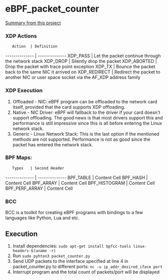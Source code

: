 # eBPF_packet_counter #

[Summary from this project](https://gist.github.com/satrobit/17eb0ddd4e122425d96f60f45def9627)

### XDP Actions ###

       Action  | Definition
-------------- | --------------
XDP_PASS       | Let the packet continue through the network stack
XDP_DROP       | Silently drop the packet
XDP_ABORTED    | Drop the packet with trace point exception
XDP_TX         | Bounce the packet back to the same NIC it arrived on
XDP_REDIRECT   | Redirect the packet to another NIC or user space socket via the AF_XDP address family

### XDP Execution ###

1. Offloaded - NIC: eBPF program can be offloaded to the network card itself, provided that the card supports XDP offloading.
2. Native - NIC Driver: eBPF will fallback to the driver if your card doesn't support offloading. The good news is that most drivers support this and performance is still impressive since this is all before entering the Linux network stack.
3. Generic - Linux Network Stack: This is the last option if the mentioned methods are not supported. Performance is not as good since the packet has entered the network stack.

### BPF Maps: ###

       Types   | Second Header
-------------- | --------------
BPF_TABLE      | Content Cell
BPF_HASH       | Content Cell
BPF_ARRAY      | Content Cell
BPF_HISTOGRAM  | Content Cell
BPF_PERF_ARRAY | Content Cell

### BCC ###

BCC is a toolkit for creating eBPF programs with bindings to a few languages like Python, Lua and etc. 

## Execution ##
1. Install dependencies: `sudo apt-get install bpfcc-tools linux-headers-$(uname -r)`
2. Run `sudo pyhton3 packet_counter.py`
3. Send UDP packets to the interface specified at line 4 in packet_counter.py to different ports: `nc -u ip_addr_desired_iface port`
4. Interrupt program and the total count of packets/port will be displayed


